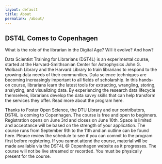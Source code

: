 ```yaml
---
layout: default
title: About 
permalink: /about/
---
```



DST4L Comes to Copenhagen
-------------------------

What is the role of the librarian in the Digital Age? Will it evolve? And how?

Data Scientist Training for Librarians (DST4L) is an experimental course, started at the Harvard-Smithsonian Center for Astrophysics John G. Wolbach Library and the Harvard Library to train librarians to respond to the growing data needs of their communities. Data science techniques are becoming increasingly important to all fields of scholarship. In this hands-on course, librarians learn the latest tools for extracting, wrangling, storing, analyzing, and visualizing data. By experiencing the research data lifecycle themselves, librarians develop the data savvy skills that can help transform the services they offer. Read more about the program here.

Thanks to Foster Open Science, the DTU Library and our contributors, DST4L is coming to Copenhagen. The course is free and open to beginners. Registration opens on June 3rd and closes on June 10th. Space is limited and acceptance will be based on the strength of your application. The course runs from September 9th to the 11th and an outline can be found here. Please review the schedule to see if you can commit to the program first before registering. If you cannot attend the course, material will be made available via the DST4L @ Copenhagen website as it progresses. The course will not be live streamed or recorded. You must be physically present for the course.

 
